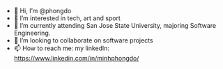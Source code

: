- 👋 Hi, I’m @phongdo
- 👀 I’m interested in tech, art and sport
- 🌱 I’m currently attending San Jose State University, majoring Software Engineering.
- 💞️ I’m looking to collaborate on software projects
- 📫 How to reach me: my linkedln: https://www.linkedin.com/in/minhphongdo/

<!---
stanphong/stanphong is a ✨ special ✨ repository because its `README.md` (this file) appears on your GitHub profile.
You can click the Preview link to take a look at your changes.
--->
